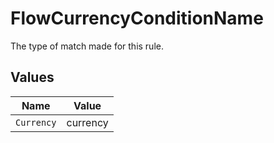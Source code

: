 # FlowCurrencyConditionName

The type of match made for this rule.


## Values

| Name       | Value      |
| ---------- | ---------- |
| `Currency` | currency   |